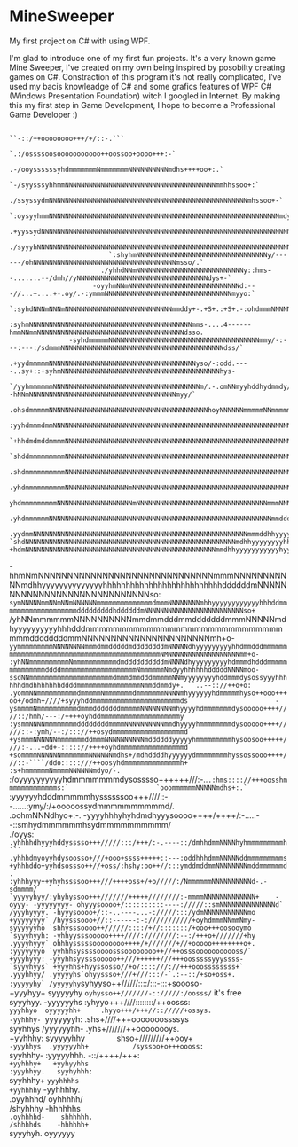 # MineSweeper
My first project on C# with using WPF.

  I'm glad to introduce one of my first fun projects. 
  It's a very known game Mine Sweeper, I've created on my own being inspired by posobilty creating games on C#. 
Constraction of this program it's not really complicated, I've used my bacis knowleadge of C# and some grafics
features of WPF C#(Windows Presentation Foundation) witch I googled in Internet. 
   By making this my first step in Game Development, I hope to become a Professional Game Developer :) 
   

                                                                  ``-::/++oooooooo+++/+/::-.```                                        
                                                        `.:/ossssoosooooooooooo++oossoo+oooo+++:-`                            
                                                  .-/ooyssssssyhdmmmmmmmNmmmmmmmNNNNNNNNNNmdhs++++oo+:.`                         
                                             `-/syysssyhhmmNNNNNNNNNNNNNNNNNNNNNNNNNNNNNNNNNNNNNNmmhhssoo+:`                         
                                          ./ssyssydmNNNNNNNNNNNNNNNNNNNNNNNNNNNNNNNNNNNNNNNNNNNNNNNNNNmhssoo+-`                    
                                      `:oysyyhmmNNNNNNNNNNNNNNNNNNNNNNNNNNNNNNNNNNNNNNNNNNNNNNNNNNNNNNNNNNmdyso+:.`                  
                                   .+yyssydNNNNNNNNNNNNNNNNNNNNNNNNNNNNNNNNNNNNNNNNNNNNNNNNNNNNNNNNNNNNNNNNNNNmhso+/.`             
                                ./syyyhNNNNNNNNNNNNNNNNNNNNNNNNNNNNNNNNNNNNNNNNNNNNNNNNNNNNNNNNNNNNNNNNNNNNNNNNNNmhso+:.`          
                             `:shyhmNNNNNNNNNNNNNNNNNNNNNNNNNNNNNNNNNy/------/ohNNNNNNNNNNNNNNNNNNNNNNNNNNNNNNNNNNNNmsso/.`           
                           ./yhhdNNmNNNNNNNNNNNNNNNNNNNNNNNNNNNy::hms--.......--/dmh//yNNNNNNNNNNNNNNNNNNNNNNNNNNNNNNNNNdys+-`         
                         -oyyhmNNmNNNNNNNNNNNNNNNNNNNNNNNNNNNNd:---//...+....+-.oy/.-:ymmmNNNNNNNNNNNNNNNNNNNNNNNNNNNNNNNNmyyo:`       
                      `:syhdNNNmNNNmNNNNNNNNNNNNNNNNNNNNNNNNNNNmmddy+-.+S+.:+S+.-:ohdmmmNNNNNNNNNNNNNNNNNNNNNNNNNNNNNNNNNNNmyso:`     
                     :syhmNNNNNNNNNNNNNNNNNNNNNNNNNNNNNNNNNNNNNNNNNmms-....4------hmmNNmmNNNNNNNNNNNNNNNNNNNNNNNNNNNNNNNNNNNNNdsso.    
                   -syhdmmmmmNNNNNNNNNNNNNNNNNNNNNNNNNNNNNNNNNNNNNNmmy/-:---:---:/sdmmmNNNNNNNNNNNNNNNNNNNNNNNNNNNNNNNNNNNNNNNNNdss/`   
                 .+yydmmmmmNNNNNNNNNNNNNNNNNNNNNNNNNNNNNNNNNNNNNyso/-:odd.----..sy+::+syhmNNNNNNNNNNNNNNNNNNNNNNNNNNNNNNNNNNNNNNNNhys- 
                `/yyhmmmmmmNNNNNNNNNNNNNNNNNNNNNNNNNNNNNNNNNNNNNm/.-.omNNmyyhddhydmmdy/--hNNmNNNNNNNNNNNNNNNNNNNNNNNNNNNNNNNNNNNNNmyy/` 
              .ohsdmmmmmNNNNNNNNNNNNNNNNNNNNNNNNNNNNNNNNNNNNNNNNhoyNNNNNNmmmmmNNmmmmmo/smmNNNNNNNNNNNNNNNNNNNNNNNNNNNNNNNNNNNNNNNNNNhss.
             :yyhdmmmdmmNNNNNNNNNNNNNNNNNNNNNNNNNNNNNNNNNNNNNNNNNNNNNNNNNNNNNNNNNNNNNNNNNNNNNNNNNNNNNNNNNNNNNNNNNNNNNNNNNNNNNNNNNNNNNsy: 
           `+hhdmdmddmmmmNNNNNNNNNNNNNNNNNNNNNNNNNNNNNNNNNNNNNNNNNNNNNNNNNNNNNNNNNNNNNNNNNNNNNNNNNNNNNNNNNNNNNNNNNNNNNNNNNNNNNNNNNNNNy/`
          `shddmmmmmmmmmNNNNNNNNNNNNNNNNNNNNNNNNNNNNNNNNNNNNNNNNNNNNNNNNNNNNNNNNNNNNNNNNNNNNNNNNNNNNNNNNNNNNNNNNNNNNNNNNNNNNNNNNNNNNNh+`
         .shdmmmmmmmmmmNNNNNNNNNNNNNNNNNNNNNNNNNNNNNNNNNNNNNNNNNNNNNNNNNNNNNNNNNNNNNNNNNNNNNNNNNNNNNNNNNNNNNNNNNNNNNNNNNNNNNNNNNNNNNNy+`
        .yhdmmmmmmmmmmNNNNNNNNNNNNNNNNmNNNNNNNNNNNNNNNNNNNNNNNNNNNNNNNNNNNNNNNNNNNNNNNNNNNmNmNNNNNNNNNNNNNNNNNNNNNNNNNNNNNNNNNNNNNNNNNh+
        yhdmmmmmmmmmNNNNNNNNNNNNNNNNNNNmNNNNNNNNNNNNNNNNNNNNNNNNNNNNNNNNNmmmNNNNNNNNNNNNNNNNNNNNNNNNNNNNNNNNNNNNNNNNNNNNNNNNNNNNNNNNNN+`
      .yhdmmmmmmNNNNNNNNNNNNNNNNNNNNNNNNNNNNNNNNNNNNNNNNNNNNNNNNNNNNNNNNmmdddddddddddddmmmNNNNNNNNNNNNNNNNNNNNNNNNNNNNNNNNNNNNNNNNNNNNy/ 
     .yydmmNNNNNNNNNNNNNNNNNNNNNNNNNNNNNNNNNNNNNNNNNNNNNNNNNNNNNNmmmddhhyyyyyyyyhyyhhyyyyyhhddmmNNNNNNNNNNNNNNNNNNNNNNNNNNNNNNNNNNNNNNh: 
    `shdNNNNNNNNNNNNNNNNNNNNNNNNNNNNNNNNNNNNNNNNNNNNNNNNNNNNNmdhhyyyyyyyyhhhhhhhhhhhyhyyyyhhyyhhhdmNNNNNNNNNNNNNNNNNNNNNNNNNNNNNNNNNNys. 
    +hdmNNNNNNNNNNNNNNNNNNNNNNNNNNNNNNNNNNNNNNNNNNNNNNNNmmdhhyyyyyyyyyyyhyyyyyyyyyyyyhhyhyhhhhhhhhhddmNNNNNNNNNNNNNNNNNNNNNNNNNNNNNNNs+` 
   -hhmNmNNNNNNNNNNNNNNNNNNNNNNNNNNNNNNmmmNNNNNNNNNNNmdhhyyyyyyyyyyyyyyhhhhhhhhhhhhhhhhhhhhhhhhhhddddddmNNNNNNNNNNNNNNNNNNNNNNNNNNNNNso: 
  `symNNNNNmmNNmNNmNNNNNNmmmmmmmmmmmmmmdmmmNNNNNNNNmhhyyyyyyyyyyyyhhhddmmmmmmmmmmmmmmmmmmmdddddddddhddddddmNNNNNNNNNNNNNNNNNNNNNNNNNso+`
  /yhNNmmmmmmNNNNNNNNNNmmdmmdddmmdddddddmmmNNNNNmdhyyyyyyyyyyhhhdddmmmmmmmmmmmmmmmmmmmmmmmmmmmmmmmmddddddddmmNNNNNNNNNNNNNNNNNNNNNNmh+o-
 `yymmmmmmmmmNNNNNNNNmmmdmmdddddmddddddddmNNNNNdhyyyyyyyyyhhdmmdddmmmmmmmmmmmmmmmmmmmmmmmmmmmmmmmmmmmmmmmmmmmmNMNNNNNNNNNNNNNNNNNNmm+o-
 :yhNNmmmmmmmmmmNmmmmmmmmmmmdmddddddddddmNNNNdhyyyyyyyyyhdmmmdhdddmmmmmmmmmmmmmmddddmmmmmmmmmmmmmmmmmmmNmmmmmmNmdyyhhhhhhdddddNNNNmoo-
 ssdNNmmmmmmmmmmmmmmmmmmmmmdmmmdmmdddmmmmmNNmyyyyyyyyhddmmmdysossyyyhhhhhhdmdhhhhhhhddddmmmmmmmmmmmmmmmmNmmddmmdy+. ``..--:://++o+o:
.yommNNmmmmmmmmmmdmmmmmNmmmmmmmdmmmmmmmNNNNmhyyyyyyhdmmmmmhyso++ooo+++oo+/odmh+////+syyyhddmmmmmmmmmmmmmmmmmmmmmmds                     
-ysmmmmNmmmmmmmmmmdmmmdddddddmmmmmNNNNNNNNmhyyyyhdmmmmmmmdysooooo++++////::/hmh/---:/++++oyhddmmmmmmmmmmmmmmmmmmmmy                     
:ysmmNNNNmmmmmmmmddddddddmmmmNNNNNNNNNNmmdhyyyyhmmmmmmmmdysooooo++++/////::-:ymh/--:/::://++osydmmmmmmmmmmmmmmmmmmd                     
+ysmmmNNNNNNmmmmmmmddmmmNNNNNNNNNNmddddddyyyyyhmmmmmmmmmhysoosoo+++++////:-...+dd+-::::://++++oyhdmmmmmmmmmmmmmmmmd                     
+sommmmNNNNNNmmmmmmmNNNNNNmdhs+/mdhddddhyyyyyydmmmmmmmmhyssossooo++++///::-````/ddo:::::///++oosyhdmmmmmmmmmmmmmmh+                     
:s+hmmmmmmNmmmmNNNNNNmdyo/-.   `:/oyyyyyyyyyyhdmmmmmmmdysosssso++++++///:-..```.:hms:::://+++oosshmmmmmmmmmmmmms:`                     
`ooommmmmmNNNNNmdhs+:.`            ```:yyyyyyhdddmmmmmhyssssssoo+++////::--......:ymy/:/+ooooossydmmmmmmmmmmd/.                         
 .oohmNNNdhyo+:-.                     -yyyyhhhyhyhdmdhyyysoooo++++/++++/:-.....--::smhydmmmmmmhsydmmmmmmmmmm/                           
  ./oyys:``                           .yhhhhdhyyyhddysssso+++/////:::/+++/:-.----::/dmhhdmmNNNNhyhmmmmmmmmmh                           
    ```                               .yhhhdmyoyyhdysoosso+///+ooo+ssss+++++::---:oddhhhdmmNNNNNddmmmmmmmmms                           
                                      +yhhhddo+yyhdsossso++//+oss/:hshy:oo++//:::ymddmddmmNNNNNNNNmddmmmmmmd.                           
                                     :yhhhyyy++yhyhssssoo+++///++++oss+/+o/////:/NmmmmmmNNNNNNNNNNd-.-sdmmmm/                           
                                    `yyyyyhyy/:yhyhyssoo+++///////+++++////////:-mmmmNNNNNNNNNNNNN+    -oyyy-
                                    -yyyyyyyy- ohyyysoooo+/::::::::::----://///::smNNNNNNNNNNNNNNd`                                     
                                    /yyyhyyyy. -hyyysoooo+/::-..----...-://///:::/ydmNNNNNNNNNNNmo                                     
                                    +yyyyyyyy` /hyysssooo+//::------:-:///////////+oyhdmmmNNmmNmy-                                     
                                    syyyyyyho `shhysssoooo++//////::::/+//:::::::/+ooo+++oosooymo                                       
                                   `syyyhyyh: -yhhyysssooooo++++////:////////:--:/+++o+///////+hy                                       
                                   .yyyyhyyy` ohhhysssssoooooooo++++/+///////+//+ooooo++++++++o+.                                       
                                   :yyyyyyyo `yyhhhsyssssoooosssoooooooo++//++osssooooooooooss/`                                       
                                   +yyyhyyy: -yyyhhsyysssooooo++///++++++///+++oosssssyyyssss-                                         
                                  `syyyhyys` +yyyhhs+hyyssosso//+o/::::///://+++ooossssssss+`                                           
                                  .yyyhhyy/ .yyyyyhs`ohyyssso+///+///:::/-`.:--::/+so+oss+.                                             
                                  :yyyyyhy` /yyyyyhy``syhyyso++//////::::/:::-:::+soooso-                                               
                                  +yyyhyy+  syyyyyhy  `oyhysso++///////-:://///:/oosss/` it's free                                      
                                  syyyhyy. -yyyyyyhs    :yhyyo+++////::::::::/++oosss:                                                 
                                 `yyyhhyo  oyyyyyhh+     .hyyo+++/+++//:://///+ossys.                                                   
                                 -yyhhhy- `yyyyyyyh:      .shs+////+++ooooooossssys`                                                   
                                `syyhhys  /yyyyyyhh-       .yhs+///////++oooooooys.                                                     
                                +yyhhhy:  syyyyyhhy`        `shso+/////////++ooy+`                                                     
                               -yyyhhys  .yyyyyyhh+           /syssoo+o+++oooss:                                                       
                              `syyhhhy-  :yyyyyhhh.             -::/++++/+++:`                                                         
                              +yyhhhy+   +yyhyyhhs                                                                                     
                             :yyyhhyy.   syyhyhhh:                                                                                     
                            `syyhhhy+   `yyyhhhhs                                                                                       
                            +yyhhhhy`   -yyhhhhy.                                                                                       
                           .oyyhhhd/    oyhhhhh/                                                                                       
                           /shyhhhy    -hhhhhhs`                                                                                       
                          .oyhhhhd-    shhhhhh.                                                                                         
                          /shhhhds    -hhhhhh+                                                                                        
                         `syyyhyh.    oyyyyyy                                                                                          

